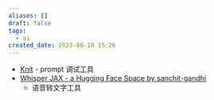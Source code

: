 ```yaml
---
aliases: []
draft: false
tags:
  - ai
created_date: 2023-08-10 15:26
---
```


- [Knit](https://promptknit.com) - prompt 调试工具
- [Whisper JAX - a Hugging Face Space by sanchit-gandhi](https://huggingface.co/spaces/sanchit-gandhi/whisper-jax)
	- 语音转文字工具
